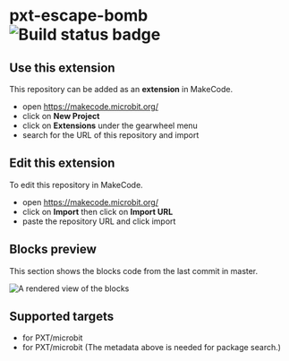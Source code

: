 # pxt-escape-bomb ![Build status badge](https://github.com/pelikhan/pxt-escape-bomb/workflows/MakeCode/badge.svg)



## Use this extension

This repository can be added as an **extension** in MakeCode.

* open https://makecode.microbit.org/
* click on **New Project**
* click on **Extensions** under the gearwheel menu
* search for the URL of this repository and import

## Edit this extension

To edit this repository in MakeCode.

* open https://makecode.microbit.org/
* click on **Import** then click on **Import URL**
* paste the repository URL and click import

## Blocks preview

This section shows the blocks code from the last commit in master.

![A rendered view of the blocks](https://github.com/pelikhan/pxt-escape-bomb/raw/master/.makecode/blocks.png)

## Supported targets

* for PXT/microbit
* for PXT/microbit
(The metadata above is needed for package search.)

